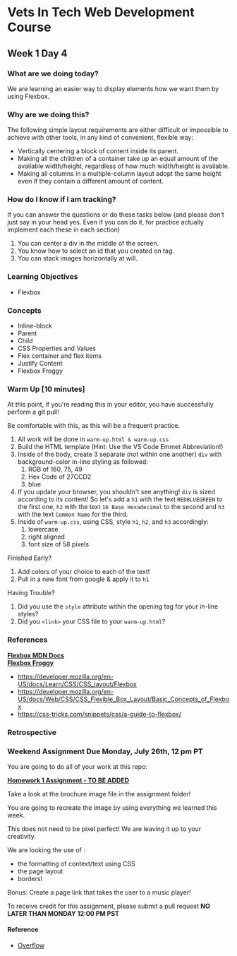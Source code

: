 # Vets In Tech Web Development Course

## Week 1 Day 4


### What are we doing today?
We are learning an easier way to display elements how we want them by using Flexbox.


### Why are we doing this?
The following simple layout requirements are either difficult or impossible to achieve with other tools, in any kind of convenient, flexible way:


- Vertically centering a block of content inside its parent.
- Making all the children of a container take up an equal amount of the available width/height, regardless of how much width/height is available.
- Making all columns in a multiple-column layout adopt the same height even if they contain a different amount of content.


### How do I know if I am tracking?
If you can answer the questions or do these tasks below (and please don't just say in your head yes. Even if you can do it, for practice actually implement each these in each section)
1. You can center a div in the middle of the screen.
2. You know how to select an id that you created on tag.
3. You can stack images horizontally at will.


### Learning Objectives

- Flexbox


### Concepts
   - Inline-block
   - Parent 
   - Child
   - CSS Properties and Values
   - Flex container and flex items
   - Justify Content
   - Flexbox Froggy

### Warm Up [10 minutes]

At this point, if you're reading this in your editor, you have successfully perform a git pull!

Be comfortable with this, as this will be a frequent practice.

1. All work will be done in `warm-up.html & warm-up.css`
2. Build the HTML template (Hint: Use the VS Code Emmet Abbreviation!)
3. Inside of the body, create 3 separate (not within one another) `div` with background-color in-line styling as followed:
   1. RGB of 160, 75, 49
   2. Hex Code of 27CCD2
   3. blue
4. If you update your browser, you shouldn't see anything! `div` is sized according to its content! So let's add a `h1` with the text `REDBLUEGREEN` to the first one, `h2` with the text `16 Base Hexadecimal` to the second and `h3` with the text `Common Name` for the third.
5. Inside of `warm-up.css`, using CSS, style `h1`, `h2`, and `h3` accordingly:
   1. lowercase
   2. right aligned
   3. font size of 58 pixels

Finished Early?

1. Add colors of your choice to each of the text!
2. Pull in a new font from google & apply it to `h1`

Having Trouble?

1. Did you use the `style` attribute within the opening tag for your in-line styles?
2. Did you `<link>` your CSS file to your `warm-up.html`?
   
   
### References

**[Flexbox MDN Docs](https://developer.mozilla.org/en-US/docs/Learn/CSS/CSS_layout/Flexbox)** <br>
**[Flexbox Froggy](https://flexboxfroggy.com/)** <br>

- https://developer.mozilla.org/en-US/docs/Learn/CSS/CSS_layout/Flexbox
- https://developer.mozilla.org/en-US/docs/Web/CSS/CSS_Flexible_Box_Layout/Basic_Concepts_of_Flexbox
- https://css-tricks.com/snippets/css/a-guide-to-flexbox/


### Retrospective

### Weekend Assignment Due Monday, July 26th, 12 pm PT

You are going to do all of your work at this repo:

**[Homework 1 Assignment - TO BE ADDED]()** <br>


Take a look at the brochure image file in the assignment folder!

You are going to recreate the image by using everything we learned this week.

This does not need to be pixel perfect! We are leaving it up to your creativity.

We are looking the use of :

- the formatting of context/text using CSS
- the page layout
- borders!

Bonus: Create a page link that takes the user to a music player!

To receive credit for this assignment, please submit a pull request **NO LATER THAN MONDAY 12:00 PM PST**

#### Reference
- [Overflow](https://developer.mozilla.org/en-US/docs/Learn/CSS/Building_blocks/Overflowing_content)

